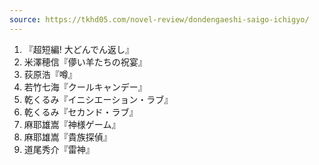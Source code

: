 ```yaml
---
source: https://tkhd05.com/novel-review/dondengaeshi-saigo-ichigyo/
---
```


1. 『超短編! 大どんでん返し』
2. 米澤穂信『儚い羊たちの祝宴』
3. 荻原浩『噂』
4. 若竹七海『クールキャンデー』
5. 乾くるみ『イニシエーション・ラブ』
6. 乾くるみ『セカンド・ラブ』
7. 麻耶雄嵩『神様ゲーム』
8. 麻耶雄嵩『貴族探偵』
9. 道尾秀介『雷神』
